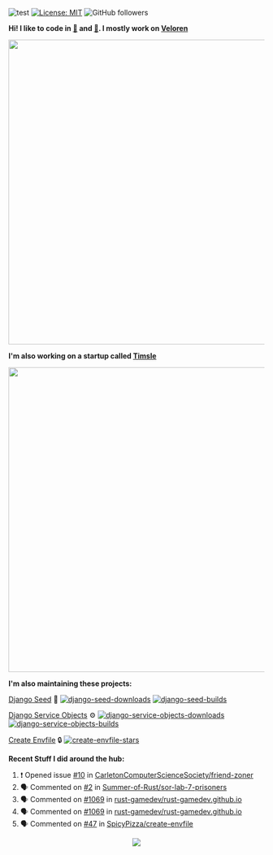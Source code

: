 ![test](https://hits.seeyoufarm.com/api/count/incr/badge.svg?url=https://github.com/AngelOnFira)
[![License: MIT](https://img.shields.io/badge/License-MIT-yellow.svg)](https://opensource.org/licenses/MIT)
![GitHub followers](https://img.shields.io/github/followers/angelonfira?style=social)

**Hi! I like to code in [:crab:](https://www.rust-lang.org/) and [:snake:](https://www.python.org/). I mostly work on [Veloren](https://veloren.net)**

<p align="center">
  <img width="600" src="https://media.discordapp.net/attachments/444005079410802699/730566298073038949/rsz_5f0656b6aa176.png">
</p>

**I'm also working on a startup called [Timsle](https://timsle.com)**

<p align="center">
  <img width="600" src="https://media.discordapp.net/attachments/444005079410802699/730566842674053130/rsz_5f0657242abb4.png">
</p>

**I'm also maintaining these projects:**

[Django Seed](https://github.com/Brobin/django-seed)
:seedling:
[![django-seed-downloads](https://pepy.tech/badge/django-seed)](https://pepy.tech/project/django-seed)
[![django-seed-builds](https://github.com/Brobin/django-seed/workflows/Test/badge.svg)](https://github.com/Brobin/django-seed)

[Django Service Objects](https://github.com/mixxorz/django-service-objects)
:gear:
[![django-service-objects-downloads](https://pepy.tech/badge/django-service-objects)](https://pepy.tech/project/django-service-objects)
[![django-service-objects-builds](https://github.com/mixxorz/django-service-objects/actions/workflows/test.yml/badge.svg)](https://github.com/mixxorz/django-service-objects/actions/workflows/test.yml)

[Create Envfile](https://github.com/SpicyPizza/create-envfile)
:lock:
[![create-envfile-stars](https://img.shields.io/github/stars/SpicyPizza/create-envfile?style=social)](https://github.com/SpicyPizza/create-envfile)

**Recent Stuff I did around the hub:**

<!--START_SECTION:activity-->
1. ❗️ Opened issue [#10](https://github.com/CarletonComputerScienceSociety/friend-zoner/issues/10) in [CarletonComputerScienceSociety/friend-zoner](https://github.com/CarletonComputerScienceSociety/friend-zoner)
2. 🗣 Commented on [#2](https://github.com/Summer-of-Rust/sor-lab-7-prisoners/issues/2) in [Summer-of-Rust/sor-lab-7-prisoners](https://github.com/Summer-of-Rust/sor-lab-7-prisoners)
3. 🗣 Commented on [#1069](https://github.com/rust-gamedev/rust-gamedev.github.io/issues/1069) in [rust-gamedev/rust-gamedev.github.io](https://github.com/rust-gamedev/rust-gamedev.github.io)
4. 🗣 Commented on [#1069](https://github.com/rust-gamedev/rust-gamedev.github.io/issues/1069) in [rust-gamedev/rust-gamedev.github.io](https://github.com/rust-gamedev/rust-gamedev.github.io)
5. 🗣 Commented on [#47](https://github.com/SpicyPizza/create-envfile/issues/47) in [SpicyPizza/create-envfile](https://github.com/SpicyPizza/create-envfile)
<!--END_SECTION:activity-->

<p align="center">
  <img src="https://github-profile-trophy.vercel.app/?username=angelonfira&column=4&theme=nord&margin-w=15&margin-h=15">
</p>
